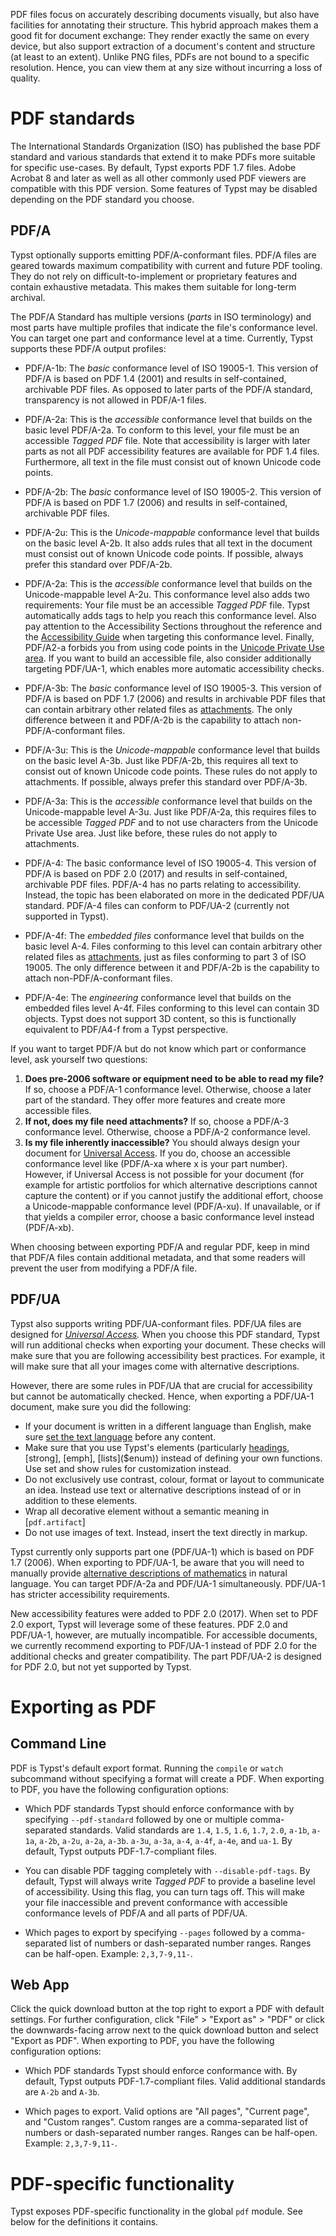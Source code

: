 PDF files focus on accurately describing documents visually, but also have
facilities for annotating their structure. This hybrid approach makes
them a good fit for document exchange: They render exactly the same on every
device, but also support extraction of a document's content and structure (at
least to an extent). Unlike PNG files, PDFs are not bound to a specific
resolution. Hence, you can view them at any size without incurring a loss of
quality.

# PDF standards
The International Standards Organization (ISO) has published the base PDF
standard and various standards that extend it to make PDFs more suitable for
specific use-cases. By default, Typst exports PDF 1.7 files. Adobe Acrobat 8 and
later as well as all other commonly used PDF viewers are compatible with this
PDF version. Some features of Typst may be disabled depending on
the PDF standard you choose.

## PDF/A
Typst optionally supports emitting PDF/A-conformant files. PDF/A files are
geared towards maximum compatibility with current and future PDF tooling. They
do not rely on difficult-to-implement or proprietary features and contain
exhaustive metadata. This makes them suitable for long-term archival.

The PDF/A Standard has multiple versions (_parts_ in ISO terminology) and most
parts have multiple profiles that indicate the file's conformance level. You can
target one part and conformance level at a time. Currently, Typst supports these
PDF/A output profiles:

- PDF/A-1b: The _basic_ conformance level of ISO 19005-1. This version of PDF/A
  is based on PDF 1.4 (2001) and results in self-contained, archivable PDF
  files. As opposed to later parts of the PDF/A standard, transparency is not
  allowed in PDF/A-1 files.

- PDF/A-2a: This is the _accessible_ conformance level that builds on the basic
  level PDF/A-2a. To conform to this level, your file must be an accessible
  _Tagged PDF_ file. Note that accessibility is larger with later parts as not
  all PDF accessibility features are available for PDF 1.4 files. Furthermore,
  all text in the file must consist out of known Unicode code points.

- PDF/A-2b: The _basic_ conformance level of ISO 19005-2. This version of PDF/A
  is based on PDF 1.7 (2006) and results in self-contained, archivable PDF files.

- PDF/A-2u: This is the _Unicode-mappable_ conformance level that builds on the
  basic level A-2b. It also adds rules that all text in the document must
  consist out of known Unicode code points. If possible, always prefer this
  standard over PDF/A-2b.

- PDF/A-2a: This is the _accessible_ conformance level that builds on the
  Unicode-mappable level A-2u. This conformance level also adds two
  requirements: Your file must be an accessible _Tagged PDF_ file. Typst
  automatically adds tags to help you reach this conformance level. Also pay
  attention to the Accessibility Sections throughout the reference and the
  [Accessibility Guide]($guides/accessibility) when targeting this conformance
  level. Finally, PDF/A2-a forbids you from using code points in the [Unicode
  Private Use area](https://en.wikipedia.org/wiki/Private_Use_Areas). If you
  want to build an accessible file, also consider additionally targeting
  PDF/UA-1, which enables more automatic accessibility checks.

- PDF/A-3b: The _basic_ conformance level of ISO 19005-3. This version of PDF/A
  is based on PDF 1.7 (2006) and results in archivable PDF files that can
  contain arbitrary other related files as [attachments]($pdf.attach). The only
  difference between it and PDF/A-2b is the capability to attach
  non-PDF/A-conformant files.

- PDF/A-3u: This is the _Unicode-mappable_ conformance level that builds on the
  basic level A-3b. Just like PDF/A-2b, this requires all text to consist out of
  known Unicode code points. These rules do not apply to attachments. If
  possible, always prefer this standard over PDF/A-3b.

- PDF/A-3a: This is the _accessible_ conformance level that builds on the
  Unicode-mappable level A-3u. Just like PDF/A-2a, this requires files to be
  accessible _Tagged PDF_ and to not use characters from the Unicode Private Use
  area. Just like before, these rules do not apply to attachments.

- PDF/A-4: The basic conformance level of ISO 19005-4. This version of PDF/A
  is based on PDF 2.0 (2017) and results in self-contained, archivable PDF
  files. PDF/A-4 has no parts relating to accessibility. Instead, the topic has
  been elaborated on more in the dedicated PDF/UA standard. PDF/A-4 files can
  conform to PDF/UA-2 (currently not supported in Typst).

- PDF/A-4f: The _embedded files_ conformance level that builds on the basic
  level A-4. Files conforming to this level can contain arbitrary other related
  files as [attachments]($pdf.attach), just as files conforming to part 3 of ISO
  19005. The only difference between it and PDF/A-2b is the capability to attach
  non-PDF/A-conformant files.

- PDF/A-4e: The _engineering_ conformance level that builds on the embedded
  files level A-4f. Files conforming to this level can contain 3D objects. Typst
  does not support 3D content, so this is functionally equivalent to PDF/A4-f
  from a Typst perspective.

If you want to target PDF/A but do not know which part or conformance level, ask
yourself two questions:

1. **Does pre-2006 software or equipment need to be able to read my file?** If
   so, choose a PDF/A-1 conformance level. Otherwise, choose a later part of the
   standard. They offer more features and create more accessible files.
1. **If not, does my file need attachments?** If so, choose a PDF/A-3
   conformance level. Otherwise, choose a PDF/A-2 conformance level.
2. **Is my file inherently inaccessible?** You should always design your
   document for [Universal Access]($guides/accessibility/#basics). If you do,
   choose an accessible conformance level like (PDF/A-xa where x is your part
   number). However, if Universal Access is not possible for your document (for
   example for artistic portfolios for which alternative descriptions cannot
   capture the content) or if you cannot justify the additional effort, choose a
   Unicode-mappable conformance level (PDF/A-xu). If unavailable, or if that
   yields a compiler error, choose a basic conformance level instead (PDF/A-xb).

When choosing between exporting PDF/A and regular PDF, keep in mind that PDF/A
files contain additional metadata, and that some readers will prevent the user
from modifying a PDF/A file.

## PDF/UA
Typst also supports writing PDF/UA-conformant files. PDF/UA files are designed
for _[Universal Access]($guides/accessibility/#basics)._ When you choose this PDF
standard, Typst will run additional checks when exporting your document. These
checks will make sure that you are following accessibility best practices. For
example, it will make sure that all your images come with alternative
descriptions.

However, there are some rules in PDF/UA that are crucial for accessibility but
cannot be automatically checked. Hence, when exporting a PDF/UA-1 document, make
sure you did the following:

- If your document is written in a different language than English, make sure
  [set the text language]($text.lang) before any content.
- Make sure that you use Typst's elements (particularly [headings]($heading),
  [strong], [emph], [lists]($enum)) instead of defining your own functions. Use
  set and show rules for customization instead.
- Do not exclusively use contrast, colour, format or layout to communicate an
  idea. Instead use text or alternative descriptions instead of or in addition
  to these elements.
- Wrap all decorative element without a semantic meaning in [`pdf.artifact`]
- Do not use images of text. Instead, insert the text directly in markup.

Typst currently only supports part one (PDF/UA-1) which is based on PDF 1.7
(2006). When exporting to PDF/UA-1, be aware that you will need to manually
provide [alternative descriptions of mathematics]($math/#accessibility) in
natural language. You can target PDF/A-2a and PDF/UA-1 simultaneously. PDF/UA-1
has stricter accessibility requirements.

New accessibility features were added to PDF 2.0 (2017). When set to PDF 2.0
export, Typst will leverage some of these features. PDF 2.0 and PDF/UA-1,
however, are mutually incompatible. For accessible documents, we currently
recommend exporting to PDF/UA-1 instead of PDF 2.0 for the additional checks and
greater compatibility. The part PDF/UA-2 is designed for PDF 2.0, but not yet
supported by Typst.

# Exporting as PDF
## Command Line
PDF is Typst's default export format. Running the `compile` or `watch`
subcommand without specifying a format will create a PDF. When exporting to PDF,
you have the following configuration options:

- Which PDF standards Typst should enforce conformance with by specifying
  `--pdf-standard` followed by one or multiple comma-separated standards. Valid
  standards are `1.4`, `1.5`, `1.6`, `1.7`, `2.0`, `a-1b`, `a-1a`, `a-2b`,
  `a-2u`, `a-2a`, `a-3b`. `a-3u`, `a-3a`, `a-4`, `a-4f`, `a-4e`, and `ua-1`. By
  default, Typst outputs PDF-1.7-compliant files.

- You can disable PDF tagging completely with `--disable-pdf-tags`. By default,
  Typst will always write _Tagged PDF_ to provide a baseline level of
  accessibility. Using this flag, you can turn tags off. This will make your
  file inaccessible and prevent conformance with accessible conformance levels
  of PDF/A and all parts of PDF/UA.

- Which pages to export by specifying `--pages` followed by a comma-separated
  list of numbers or dash-separated number ranges. Ranges can be half-open.
  Example: `2,3,7-9,11-`.

## Web App
Click the quick download button at the top right to export a PDF with default
settings. For further configuration, click "File" > "Export as" > "PDF" or click
the downwards-facing arrow next to the quick download button and select "Export
as PDF". When exporting to PDF, you have the following configuration options:

- Which PDF standards Typst should enforce conformance with. By default, Typst
  outputs PDF-1.7-compliant files. Valid additional standards are `A-2b` and
  `A-3b`.

- Which pages to export. Valid options are "All pages", "Current page", and
  "Custom ranges". Custom ranges are a comma-separated list of numbers or
  dash-separated number ranges. Ranges can be half-open. Example: `2,3,7-9,11-`.

# PDF-specific functionality
Typst exposes PDF-specific functionality in the global `pdf` module. See below
for the definitions it contains.
